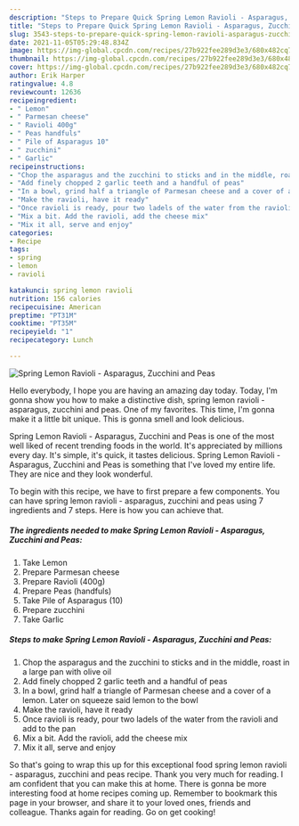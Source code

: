 ```yaml
---
description: "Steps to Prepare Quick Spring Lemon Ravioli - Asparagus, Zucchini and Peas"
title: "Steps to Prepare Quick Spring Lemon Ravioli - Asparagus, Zucchini and Peas"
slug: 3543-steps-to-prepare-quick-spring-lemon-ravioli-asparagus-zucchini-and-peas
date: 2021-11-05T05:29:48.834Z
image: https://img-global.cpcdn.com/recipes/27b922fee289d3e3/680x482cq70/spring-lemon-ravioli-asparagus-zucchini-and-peas-recipe-main-photo.jpg
thumbnail: https://img-global.cpcdn.com/recipes/27b922fee289d3e3/680x482cq70/spring-lemon-ravioli-asparagus-zucchini-and-peas-recipe-main-photo.jpg
cover: https://img-global.cpcdn.com/recipes/27b922fee289d3e3/680x482cq70/spring-lemon-ravioli-asparagus-zucchini-and-peas-recipe-main-photo.jpg
author: Erik Harper
ratingvalue: 4.8
reviewcount: 12636
recipeingredient:
- " Lemon"
- " Parmesan cheese"
- " Ravioli 400g"
- " Peas handfuls"
- " Pile of Asparagus 10"
- " zucchini"
- " Garlic"
recipeinstructions:
- "Chop the asparagus and the zucchini to sticks and in the middle, roast in a large pan with olive oil"
- "Add finely chopped 2 garlic teeth and a handful of peas"
- "In a bowl, grind half a triangle of Parmesan cheese and a cover of a lemon. Later on squeeze said lemon to the bowl"
- "Make the ravioli, have it ready"
- "Once ravioli is ready, pour two ladels of the water from the ravioli and add to the pan"
- "Mix a bit. Add the ravioli, add the cheese mix"
- "Mix it all, serve and enjoy"
categories:
- Recipe
tags:
- spring
- lemon
- ravioli

katakunci: spring lemon ravioli 
nutrition: 156 calories
recipecuisine: American
preptime: "PT31M"
cooktime: "PT35M"
recipeyield: "1"
recipecategory: Lunch

---
```



![Spring Lemon Ravioli - Asparagus, Zucchini and Peas](https://img-global.cpcdn.com/recipes/27b922fee289d3e3/680x482cq70/spring-lemon-ravioli-asparagus-zucchini-and-peas-recipe-main-photo.jpg)

Hello everybody, I hope you are having an amazing day today. Today, I'm gonna show you how to make a distinctive dish, spring lemon ravioli - asparagus, zucchini and peas. One of my favorites. This time, I'm gonna make it a little bit unique. This is gonna smell and look delicious.

Spring Lemon Ravioli - Asparagus, Zucchini and Peas is one of the most well liked of recent trending foods in the world. It's appreciated by millions every day. It's simple, it's quick, it tastes delicious. Spring Lemon Ravioli - Asparagus, Zucchini and Peas is something that I've loved my entire life. They are nice and they look wonderful.




To begin with this recipe, we have to first prepare a few components. You can have spring lemon ravioli - asparagus, zucchini and peas using 7 ingredients and 7 steps. Here is how you can achieve that.

<!--inarticleads1-->

##### The ingredients needed to make Spring Lemon Ravioli - Asparagus, Zucchini and Peas:

1. Take  Lemon
1. Prepare  Parmesan cheese
1. Prepare  Ravioli (400g)
1. Prepare  Peas (handfuls)
1. Take  Pile of Asparagus (10)
1. Prepare  zucchini
1. Take  Garlic




<!--inarticleads2-->

##### Steps to make Spring Lemon Ravioli - Asparagus, Zucchini and Peas:

1. Chop the asparagus and the zucchini to sticks and in the middle, roast in a large pan with olive oil
1. Add finely chopped 2 garlic teeth and a handful of peas
1. In a bowl, grind half a triangle of Parmesan cheese and a cover of a lemon. Later on squeeze said lemon to the bowl
1. Make the ravioli, have it ready
1. Once ravioli is ready, pour two ladels of the water from the ravioli and add to the pan
1. Mix a bit. Add the ravioli, add the cheese mix
1. Mix it all, serve and enjoy




So that's going to wrap this up for this exceptional food spring lemon ravioli - asparagus, zucchini and peas recipe. Thank you very much for reading. I am confident that you can make this at home. There is gonna be more interesting food at home recipes coming up. Remember to bookmark this page in your browser, and share it to your loved ones, friends and colleague. Thanks again for reading. Go on get cooking!
